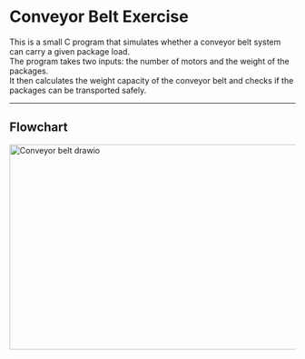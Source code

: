 # Conveyor Belt Exercise

This is a small C program that simulates whether a conveyor belt system can carry a given package load.  
The program takes two inputs: the number of motors and the weight of the packages.  
It then calculates the weight capacity of the conveyor belt and checks if the packages can be transported safely.

---

## Flowchart

  <img width="1251" height="361" alt="Conveyor belt drawio" src="https://github.com/user-attachments/assets/1d080a37-35bd-4660-b822-67e0aa039646" />

